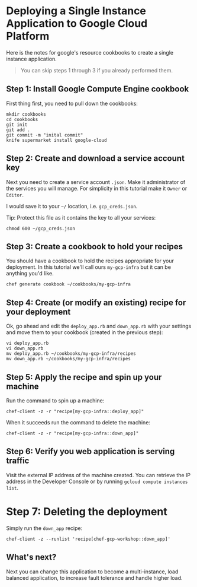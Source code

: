 # Deploying a Single Instance Application to Google Cloud Platform

Here is the notes for google's resource cookbooks to create a single instance application.

> You can skip steps 1 through 3 if you already performed them.


## Step 1: Install Google Compute Engine cookbook

First thing first, you need to pull down the cookbooks:

    mkdir cookbooks
    cd cookbooks
    git init
    git add .
    git commit -m "inital commit"
    knife supermarket install google-cloud


## Step 2: Create and download a service account key

Next you need to create a service account `.json`. Make it administrator of the
services you will manage. For simplicity in this tutorial make it `Owner` or
`Editor`.

I would save it to your `~/` location, i.e. `gcp_creds.json`.

Tip: Protect this file as it contains the key to all your services:

    chmod 600 ~/gcp_creds.json


## Step 3: Create a cookbook to hold your recipes

You should have a cookbook to hold the recipes appropriate for your deployment.
In this tutorial we'll call ours `my-gcp-infra` but it can be anything you'd
like.

    chef generate cookbook ~/cookbooks/my-gcp-infra


## Step 4: Create (or modify an existing) recipe for your deployment

Ok, go ahead and edit the `deploy_app.rb` and `down_app.rb` with your
settings and move them to your cookbook (created in the previous step):

    vi deploy_app.rb
    vi down_app.rb
    mv deploy_app.rb ~/cookbooks/my-gcp-infra/recipes
    mv down_app.rb ~/cookbooks/my-gcp-infra/recipes


## Step 5: Apply the recipe and spin up your machine

Run the command to spin up a machine:

    chef-client -z -r "recipe[my-gcp-infra::deploy_app]"

When it succeeds run the command to delete the machine:

    chef-client -z -r "recipe[my-gcp-infra::down_app]"


## Step 6: Verify you web application is serving traffic

Visit the external IP address of the machine created. You can retrieve the 
IP address in the Developer Console or by running
`gcloud compute instances list`.

# Step 7: Deleting the deployment

Simply run the `down_app` recipe:

```
chef-client -z --runlist 'recipe[chef-gcp-workshop::down_app]'
```


## What's next?

Next you can change this application to become a multi-instance, load
balanced application, to increase fault tolerance and handle higher load.
